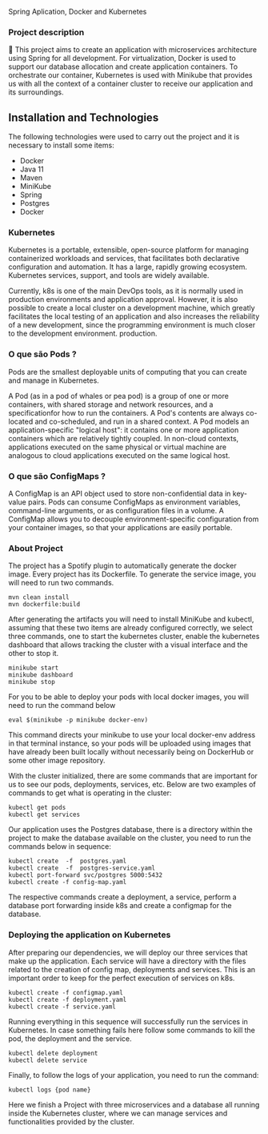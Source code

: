 Spring Aplication, Docker and Kubernetes

### Project description
🚀 This project aims to create an application with microservices architecture using Spring for all development. For virtualization, Docker is used to support our database allocation and create application containers. To orchestrate our container, Kubernetes is used with Minikube that provides us with all the context of a container cluster to receive our application and its surroundings.

## Installation and  Technologies

The following technologies were used to carry out the project and it is necessary to install some items:
- Docker
- Java 11
- Maven
- MiniKube
- Spring
- Postgres
- Docker

### Kubernetes

Kubernetes is a portable, extensible, open-source platform for managing containerized workloads and services, that facilitates both declarative configuration and automation. It has a large, rapidly growing ecosystem. Kubernetes services, support, and tools are widely available.

Currently, k8s is one of the main DevOps tools, as it is normally used in production environments and application approval. However, it is also possible to create a local cluster on a development machine, which greatly facilitates the local testing of an application and also increases the reliability of a new development, since the programming environment is much closer to the development environment. production.

### O que são Pods ?
Pods are the smallest deployable units of computing that you can create and manage in Kubernetes.

A Pod (as in a pod of whales or pea pod) is a group of one or more containers, with shared storage and network resources, and a specificationfor how to run the containers. A Pod's contents are always co-located and co-scheduled, and run in a shared context. A Pod models an application-specific "logical host": it contains one or more application containers which are relatively tightly coupled. In non-cloud contexts, applications executed on the same physical or virtual machine are analogous to cloud applications executed on the same logical host.

### O que são ConfigMaps ? 
A ConfigMap is an API object used to store non-confidential data in key-value pairs. Pods can consume ConfigMaps as environment variables, command-line arguments, or as configuration files in a volume. A ConfigMap allows you to decouple environment-specific configuration from your container images, so that your applications are easily portable.

### About Project

The project has a Spotify plugin to automatically generate the docker image. Every project has its Dockerfile. To generate the service image, you will need to run two commands.

```
mvn clean install
mvn dockerfile:build
```

After generating the artifacts you will need to install MiniKube and kubectl, assuming that these two items are already configured correctly, we select three commands, one to start the kubernetes cluster, enable the kubernetes dashboard that allows tracking the cluster with a visual interface and the other to stop it.

```
minikube start
minikube dashboard
minikube stop
```

For you to be able to deploy your pods with local docker images, you will need to run the command below

```
eval $(minikube -p minikube docker-env)
```

This command directs your minikube to use your local docker-env address in that terminal instance, so your pods will be uploaded using images that have already been built locally without necessarily being on DockerHub or some other image repository.

With the cluster initialized, there are some commands that are important for us to see our pods, deployments, services, etc. Below are two examples of commands to get what is operating in the cluster:

```
kubectl get pods
kubectl get services
```

Our application uses the Postgres database, there is a directory within the project to make the database available on the cluster, you need to run the commands below in sequence:

```
kubectl	create	-f	postgres.yaml
kubectl	create	-f	postgres-service.yaml
kubectl	port-forward svc/postgres 5000:5432
kubectl	create -f config-map.yaml
```

The respective commands create a deployment, a service, perform a database port forwarding inside k8s and create a configmap for the database.

### Deploying the application on Kubernetes
After preparing our dependencies, we will deploy our three services that make up the application. Each service will have a directory with the files related to the creation of config map, deployments and services. This is an important order to keep for the perfect execution of services on k8s.

```
kubectl	create -f configmap.yaml
kubectl create -f deployment.yaml
kubectl create -f service.yaml
```

Running everything in this sequence will successfully run the services in Kubernetes. In case something fails here follow some commands to kill the pod, the deployment and the service.

```
kubectl delete deployment
kubectl delete service
```

Finally, to follow the logs of your application, you need to run the command:

```
kubectl logs {pod name}
```


Here we finish a Project with three microservices and a database all running inside the Kubernetes cluster, where we can manage services and functionalities provided by the cluster.








